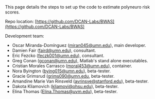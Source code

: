 This page details the steps to set up the code to estimate polyneuro risk scores.

Repo location: [https://github.com/DCAN-Labs/BWAS](https://github.com/DCAN-Labs/BWAS)

Development team:

- Oscar Miranda-Domínguez (miran045@umn.edu), main developer.
- Damien Fair (faird@umn.edu), consultant.
- Eric Fezcko (feczk001@umn.edu), consultant.
- Greg Conan (gconan@umn.edu), Matlab's stand alone executables.
- Cristian Morales Carrasco (moral453@umn.edu), container.
- Nora Byington  (bying015@umn.edu), beta-tester.
- Gracie Grimsrud  (grims090@umn.edu, beta-tester.
- Amandine Marie Van Rinsveld  (avrinsve@stanford.edu), beta-tester.
- Dakota Kliamovich  (kliamovi@ohsu.edu), beta-tester.
- Elina Thomas  (Elina.Thomas@uvm.edu), beta-tester.

